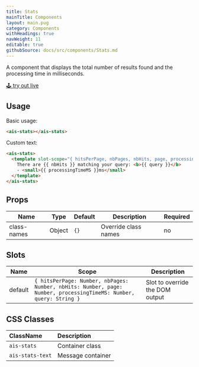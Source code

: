 ```yaml
---
title: Stats
mainTitle: Components
layout: main.pug
category: Components
withHeadings: true
navWeight: 11
editable: true
githubSource: docs/src/components/Stats.md
---
```


A component that displays the total number of results found and the processing time in milliseconds.

<a class="btn btn-static-theme" href="stories/?selectedKind=Stats">🕹 try out live</a>

## Usage

Basic usage:

```html
<ais-stats></ais-stats>
```

Custom text:

```html
<ais-stats>
  <template slot-scope="{ hitsPerPage, nbPages, nbHits, page, processingTimeMS, query }">
    There are {{ nbHits }} matching your query: <b>{{ query }}</b>
    - <small>{{ processingTimeMS }}ms</small>
  </template>
</ais-stats>
```

## Props

Name | Type | Default | Description | Required
---|---|---|---|---
class-names | Object | `{}` | Override class names | no

## Slots

Name | Scope | Description
---|---|---
default | `{ hitsPerPage: Number, nbPages: Number, nbHits: Number, page: Number, processingTimeMS: Number, query: String }` | Slot to override the DOM output

## CSS Classes

| ClassName   | Description     |
|:------------|:----------------|
| `ais-stats` | Container class |
| `ais-stats-text` | Message container |
